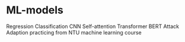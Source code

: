 # ML-models
Regression Classification CNN Self-attention Transformer BERT Attack Adaption practicing from NTU machine learning course
